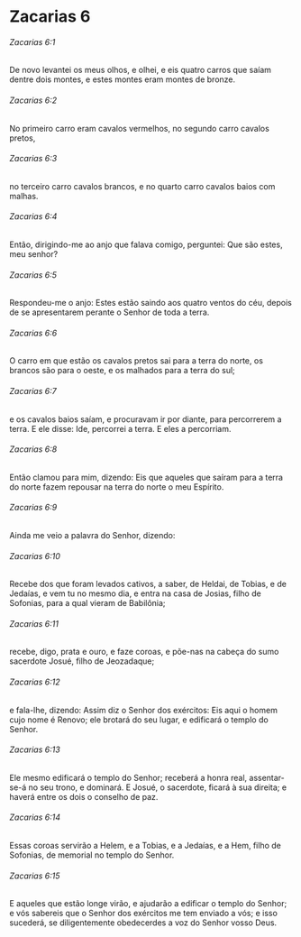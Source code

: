 # Zacarias 6

###### Zacarias 6:1

De novo levantei os meus olhos, e olhei, e eis quatro carros que saíam dentre dois montes, e estes montes eram montes de bronze.

###### Zacarias 6:2

No primeiro carro eram cavalos vermelhos, no segundo carro cavalos pretos,

###### Zacarias 6:3

no terceiro carro cavalos brancos, e no quarto carro cavalos baios com malhas.

###### Zacarias 6:4

Então, dirigindo-me ao anjo que falava comigo, perguntei: Que são estes, meu senhor?

###### Zacarias 6:5

Respondeu-me o anjo: Estes estão saindo aos quatro ventos do céu, depois de se apresentarem perante o Senhor de toda a terra.

###### Zacarias 6:6

O carro em que estão os cavalos pretos sai para a terra do norte, os brancos são para o oeste, e os malhados para a terra do sul;

###### Zacarias 6:7

e os cavalos baios saíam, e procuravam ir por diante, para percorrerem a terra. E ele disse: Ide, percorrei a terra. E eles a percorriam.

###### Zacarias 6:8

Então clamou para mim, dizendo: Eis que aqueles que saíram para a terra do norte fazem repousar na terra do norte o meu Espírito.

###### Zacarias 6:9

Ainda me veio a palavra do Senhor, dizendo:

###### Zacarias 6:10

Recebe dos que foram levados cativos, a saber, de Heldai, de Tobias, e de Jedaías, e vem tu no mesmo dia, e entra na casa de Josias, filho de Sofonias, para a qual vieram de Babilônia;

###### Zacarias 6:11

recebe, digo, prata e ouro, e faze coroas, e põe-nas na cabeça do sumo sacerdote Josué, filho de Jeozadaque;

###### Zacarias 6:12

e fala-lhe, dizendo: Assim diz o Senhor dos exércitos: Eis aqui o homem cujo nome é Renovo; ele brotará do seu lugar, e edificará o templo do Senhor.

###### Zacarias 6:13

Ele mesmo edificará o templo do Senhor; receberá a honra real, assentar-se-á no seu trono, e dominará. E Josué, o sacerdote, ficará à sua direita; e haverá entre os dois o conselho de paz.

###### Zacarias 6:14

Essas coroas servirão a Helem, e a Tobias, e a Jedaías, e a Hem, filho de Sofonias, de memorial no templo do Senhor.

###### Zacarias 6:15

E aqueles que estão longe virão, e ajudarão a edificar o templo do Senhor; e vós sabereis que o Senhor dos exércitos me tem enviado a vós; e isso sucederá, se diligentemente obedecerdes a voz do Senhor vosso Deus.

